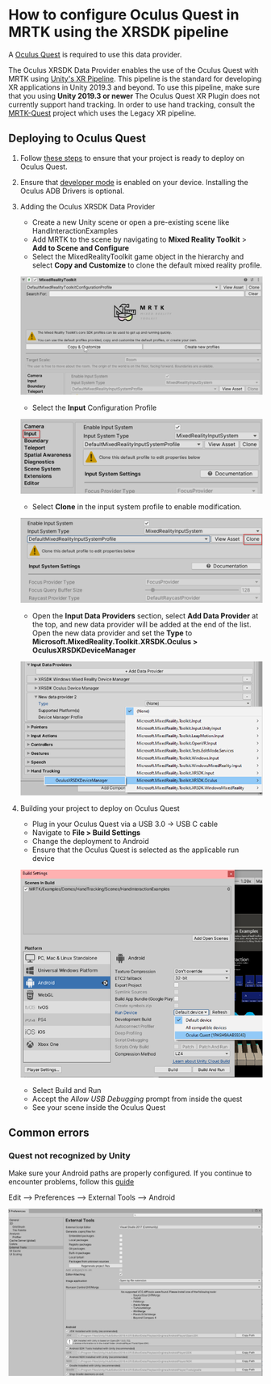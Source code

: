 # How to configure Oculus Quest in MRTK using the XRSDK pipeline

A [Oculus Quest](https://www.ultraleap.com/product/leap-motion-controller/) is required to use this data provider.

The Oculus XRSDK Data Provider enables the use of the Oculus Quest with MRTK using [Unity's XR Pipeline](https://docs.unity3d.com/Manual/XR.html).
This pipeline is the standard for developing XR applications in Unity 2019.3 and beyond. To use this pipeline, make sure that you using **Unity 2019.3 or newer**
The Oculus Quest XR Plugin does not currently support hand tracking. In order to use hand tracking, consult the [MRTK-Quest](https://github.com/provencher/MRTK-Quest)
project which uses the Legacy XR pipeline.

## Deploying to Oculus Quest

1. Follow [these steps](https://developer.oculus.com/documentation/unity/book-unity-gsg/) to ensure that your project is ready to deploy on Oculus Quest.

1. Ensure that [developer mode](https://developer.oculus.com/documentation/native/android/mobile-device-setup/) is enabled on your device. Installing the Oculus ADB Drivers is optional.

1. Adding the Oculus XRSDK Data Provider
    - Create a new Unity scene or open a pre-existing scene like HandInteractionExamples
    - Add MRTK to the scene by navigating to **Mixed Reality Toolkit** > **Add to Scene and Configure**
    - Select the MixedRealityToolkit game object in the hierarchy and select **Copy and Customize** to clone the default mixed reality profile.

    ![CloneProfile](../Images/CrossPlatform/CloneProfile.png)

    - Select the **Input** Configuration Profile

    ![InputConfigurationProfile](../Images/CrossPlatform/InputConfigurationProfile.png)

    - Select **Clone** in the input system profile to enable modification.

    ![CloneInputSystemProfile](../Images/CrossPlatform/CloneInputSystemProfile.png)

    - Open the **Input Data Providers** section, select **Add Data Provider** at the top, and new data provider will be added at the end of the list.  Open the new data provider and set the **Type** to **Microsoft.MixedReality.Toolkit.XRSDK.Oculus > OculusXRSDKDeviceManager**

    ![OculusAddDataProvider](../Images/CrossPlatform/OculusQuest/OculusAddDataProvider.png)

1. Building your project to deploy on Oculus Quest
    - Plug in your Oculus Quest via a USB 3.0 -> USB C cable
    - Navigate to **File > Build Settings**
    - Change the deployment to Android
    - Ensure that the Oculus Quest is selected as the applicable run device
    
    ![OculusRunDevice](../Images/CrossPlatform/OculusQuest/OculusRunDevice.png)

    - Select Build and Run 
    - Accept the _Allow USB Debugging_ prompt from inside the quest
    - See your scene inside the Oculus Quest

## Common errors

### Quest not recognized by Unity

Make sure your Android paths are properly configured. If you continue to encounter problems, follow this [guide](https://developer.oculus.com/documentation/unity/book-unity-gsg/#install-android-tools)

Edit --> Preferences --> External Tools --> Android

![AndroidToolsConfig](../Images/CrossPlatform/OculusQuest/AndroidToolsConfig.png)
